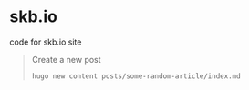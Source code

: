 # skb.io
code for skb.io site

> Create a new post
> ``` shell
> hugo new content posts/some-random-article/index.md
> ```
